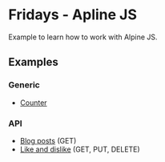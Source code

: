 # Fridays - Apline JS

Example to learn how to work with Alpine JS.

## Examples

### Generic

- [Counter](https://vergissberlin.github.io/fridays-alpinejs/counter.html)

### API

- [Blog posts](https://vergissberlin.github.io/fridays-alpinejs/api-posts.html) (GET)
- [Like and dislike](https://vergissberlin.github.io/fridays-alpinejs/api-likes.html) (GET, PUT, DELETE)
